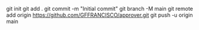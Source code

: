 git init
git add .
git commit -m "Initial commit"
git branch -M main
git remote add origin https://github.com/GFFRANCISCO/approver.git
git push -u origin main